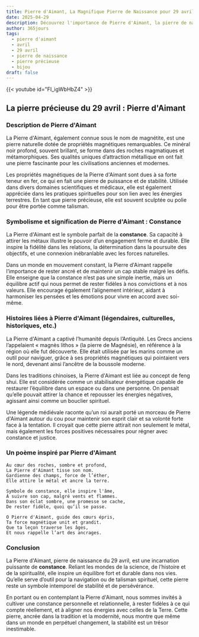 ```yaml
---
title: Pierre d'Aimant, La Magnifique Pierre de Naissance pour 29 avril
date: 2025-04-29
description: Découvrez l'importance de Pierre d'Aimant, la pierre de naissance du 29 avril qui symbolise Constance. Laissez sa beauté et sa signification illuminer votre journée.
author: 365jours
tags:
  - pierre d'aimant
  - avril
  - 29 avril
  - pierre de naissance
  - pierre précieuse
  - bijou
draft: false
---
```


{{< youtube id="FI_igWbHbZ4" >}}

## La pierre précieuse du 29 avril : Pierre d'Aimant

### Description de Pierre d'Aimant

La Pierre d'Aimant, également connue sous le nom de magnétite, est une pierre naturelle dotée de propriétés magnétiques remarquables. Ce minéral noir profond, souvent brillant, se forme dans des roches magmatiques et métamorphiques. Ses qualités uniques d’attraction métallique en ont fait une pierre fascinante pour les civilisations anciennes et modernes.

Les propriétés magnétiques de la Pierre d'Aimant sont dues à sa forte teneur en fer, ce qui en fait une pierre de puissance et de stabilité. Utilisée dans divers domaines scientifiques et médicaux, elle est également appréciée dans les pratiques spirituelles pour son lien avec les énergies terrestres. En tant que pierre précieuse, elle est souvent sculptée ou polie pour être portée comme talisman.

### Symbolisme et signification de Pierre d'Aimant : Constance

La Pierre d'Aimant est le symbole parfait de la **constance**. Sa capacité à attirer les métaux illustre le pouvoir d’un engagement ferme et durable. Elle inspire la fidélité dans les relations, la détermination dans la poursuite des objectifs, et une connexion inébranlable avec les forces naturelles.

Dans un monde en mouvement constant, la Pierre d'Aimant rappelle l’importance de rester ancré et de maintenir un cap stable malgré les défis. Elle enseigne que la constance n’est pas une simple inertie, mais un équilibre actif qui nous permet de rester fidèles à nos convictions et à nos valeurs. Elle encourage également l’alignement intérieur, aidant à harmoniser les pensées et les émotions pour vivre en accord avec soi-même.

### Histoires liées à Pierre d'Aimant (légendaires, culturelles, historiques, etc.)

La Pierre d'Aimant a captivé l’humanité depuis l’Antiquité. Les Grecs anciens l’appelaient « magnès lithos » (la pierre de Magnésie), en référence à la région où elle fut découverte. Elle était utilisée par les marins comme un outil pour naviguer, grâce à ses propriétés magnétiques qui pointaient vers le nord, devenant ainsi l’ancêtre de la boussole moderne.

Dans les traditions chinoises, la Pierre d'Aimant est liée au concept de feng shui. Elle est considérée comme un stabilisateur énergétique capable de restaurer l’équilibre dans un espace ou dans une personne. On pensait qu’elle pouvait attirer la chance et repousser les énergies négatives, agissant ainsi comme un bouclier spirituel.

Une légende médiévale raconte qu’un roi aurait porté un morceau de Pierre d'Aimant autour du cou pour maintenir son esprit clair et sa volonté forte face à la tentation. Il croyait que cette pierre attirait non seulement le métal, mais également les forces positives nécessaires pour régner avec constance et justice.

### Un poème inspiré par Pierre d'Aimant

```
Au cœur des roches, sombre et profond,  
La Pierre d'Aimant tisse son nom.  
Gardienne des champs, force de l’éther,  
Elle attire le métal et ancre la terre.  

Symbole de constance, elle inspire l'âme,  
À suivre son cap, malgré vents et flammes.  
Dans son éclat sombre, une promesse se cache,  
De rester fidèle, quoi qu’il se passe.  

O Pierre d'Aimant, guide des cœurs épris,  
Ta force magnétique unit et grandit.  
Que ta leçon traverse les âges,  
Et nous rappelle l’art des ancrages.  
```

### Conclusion

La Pierre d'Aimant, pierre de naissance du 29 avril, est une incarnation puissante de **constance**. Reliant les mondes de la science, de l’histoire et de la spiritualité, elle inspire un équilibre fort et durable dans nos vies. Qu’elle serve d’outil pour la navigation ou de talisman spirituel, cette pierre reste un symbole intemporel de stabilité et de persévérance.

En portant ou en contemplant la Pierre d'Aimant, nous sommes invités à cultiver une constance personnelle et relationnelle, à rester fidèles à ce qui compte réellement, et à aligner nos énergies avec celles de la Terre. Cette pierre, ancrée dans la tradition et la modernité, nous montre que même dans un monde en perpétuel changement, la stabilité est un trésor inestimable.